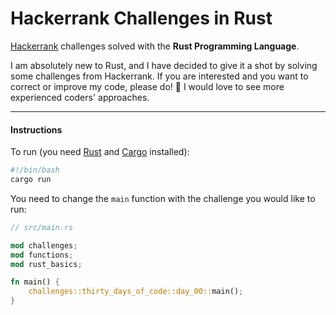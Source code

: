 # Hackerrank Challenges in Rust

[Hackerrank](https://www.hackerrank.com/) challenges solved with the **Rust Programming Language**.

I am absolutely new to Rust, and I have decided to give it a shot by solving some challenges from Hackerrank. If you are interested and you want to correct or improve my code, please do! :slightly_smiling_face: I would love to see more experienced coders' approaches.

---

#### Instructions

To run (you need [Rust](https://www.rust-lang.org/) and [Cargo](https://crates.io/) installed):

```bash
#!/bin/bash
cargo run
```

You need to change the `main` function  with the challenge you would like to run:

```rust
// src/main.rs

mod challenges;
mod functions;
mod rust_basics;

fn main() {
    challenges::thirty_days_of_code::day_00::main();
}
```
